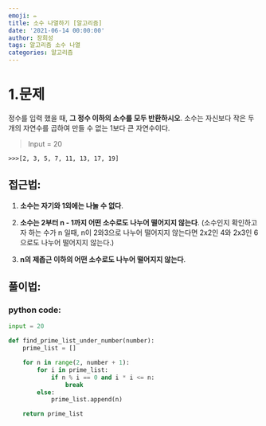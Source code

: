 ```yaml
---
emoji: ✏️
title: 소수 나열하기 [알고리즘]
date: '2021-06-14 00:00:00'
author: 장희성
tags: 알고리즘 소수 나열
categories: 알고리즘
---
```


# 1.문제

정수를 입력 했을 때, **그 정수 이하의 소수를 모두 반환하시오**. 소수는 자신보다 작은 두 개의 자연수를 곱하여 만들 수 없는 1보다 큰 자연수이다.

> Input = 20

```
>>>[2, 3, 5, 7, 11, 13, 17, 19]
```

## 접근법:

1. **소수는 자기와 1외에는 나눌 수 없다**.

2. **소수는 2부터 n - 1까지 어떤 소수로도 나누어 떨어지지 않는다**.
   (소수인지 확인하고자 하는 수가 n 일때, n이 2와3으로 나누어 떨어지지 않는다면 2x2인 4와 2x3인 6으로도 나누어 떨어지지 않는다.)
3. **n의 제좁근 이하의 어떤 소수로도 나누어 떨어지지 않는다**.

## 풀이법:

### python code:

```python
input = 20

def find_prime_list_under_number(number):
    prime_list = []

    for n in range(2, number + 1):
        for i in prime_list:
            if n % i == 0 and i * i <= n:
                break
        else:
            prime_list.append(n)

    return prime_list

```

```toc

```
